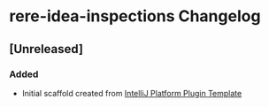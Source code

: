<!-- Keep a Changelog guide -> https://keepachangelog.com -->

# rere-idea-inspections Changelog

## [Unreleased]
### Added
- Initial scaffold created from [IntelliJ Platform Plugin Template](https://github.com/JetBrains/intellij-platform-plugin-template)
